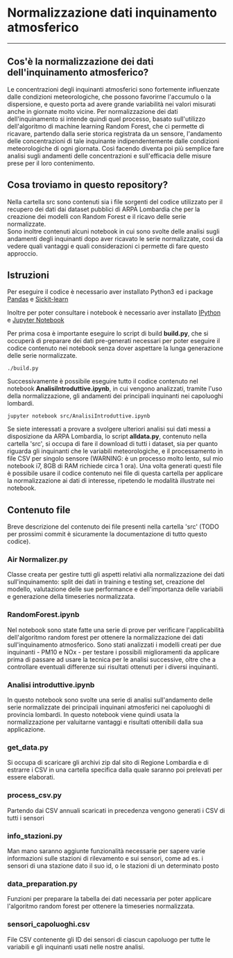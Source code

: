 # Normalizzazione dati inquinamento atmosferico 
----------------------------------------------------------------------------

## Cos'è la normalizzazione dei dati dell'inquinamento atmosferico? 
Le concentrazioni degli inquinanti atmosferici sono fortemente influenzate dalle condizioni meteorologiche, che possono favorirne l'accumulo o la dispersione, e questo porta ad avere grande variabilità nei valori misurati anche in giornate molto vicine. Per normalizzazione dei dati dell'inquinamento si intende quindi quel processo, basato sull'utilizzo dell'algoritmo di machine learning Random Forest, che ci permette di ricavare, partendo dalla serie storica registrata da un sensore, l'andamento delle concentrazioni di tale inquinante indipendentemente dalle condizioni meteorologiche di ogni giornata. Così facendo diventa poi più semplice fare analisi sugli andamenti delle concentrazioni e sull'efficacia delle misure prese per il loro contenimento.

## Cosa troviamo in questo repository? 
Nella cartella src sono contenuti sia i file sorgenti del codice utilizzato per il recupero dei dati dai dataset pubblici di ARPA Lombardia che per la creazione dei modelli con Random Forest e il ricavo delle serie normalizzate.  
Sono inoltre contenuti alcuni notebook in cui sono svolte delle analisi sugli andamenti degli inquinanti dopo aver ricavato le serie normalizzate, così da vedere quali vantaggi e quali considerazioni ci permette di fare questo approccio.  

## Istruzioni 
Per eseguire il codice è necessario aver installato Python3 ed i package [Pandas](https://pandas.pydata.org/pandas-docs/stable/index.html) e [Sickit-learn](https://scikit-learn.org/stable/index.html)

Inoltre per poter consultare i notebook è necessario aver installato [IPython](https://ipython.org) e [Jupyter Notebook](https://jupyter.org)

Per prima cosa è importante eseguire lo script di build **build.py**, che si occuperà di preparare dei dati pre-generati necessari per poter eseguire il codice contenuto nei notebook senza dover aspettare la lunga generazione delle serie normalizzate. 

	./build.py

Successivamente è possibile eseguire tutto il codice contenuto nel notebook **AnalisiIntroduttive.ipynb**, in cui vengono analizzati, tramite l'uso della normalizzazione, gli andamenti dei principali inquinanti nei capoluoghi lombardi.

	jupyter notebook src/AnalisiIntroduttive.ipynb

Se siete interessati a provare a svolgere ulteriori analisi sui dati messi a disposizione da ARPA Lombardia, lo script **alldata.py**, contenuto nella cartella 'src', si occupa di fare il download di tutti i dataset, sia per quanto riguarda gli inquinanti che le variabili meteorologiche, e il processamento in file CSV per singolo sensore (WARNING: è un processo molto lento, sul mio notebook i7, 8GB di RAM richiede circa 1 ora). Una volta generati questi file è possibile usare il codice contenuto nei file di questa cartella per applicare la normalizzazione ai dati di interesse, ripetendo le modalità illustrate nei notebook.

## Contenuto file 
Breve descrizione del contenuto dei file presenti nella cartella 'src' (TODO per prossimi commit è sicuramente la documentazione di tutto questo codice).

### Air Normalizer.py
Classe creata per gestire tutti gli aspetti relativi alla normalizzazione dei dati sull'inquinamento: split dei dati in training e testing set, creazione del modello, valutazione delle sue performance e dell'importanza delle variabili e generazione della timeseries normalizzata.

### RandomForest.ipynb
Nel notebook sono state fatte una serie di prove per verificare l'applicabilità dell'algoritmo random forest per ottenere la normalizzazione dei dati sull'inquinamento atmosferico. Sono stati analizzati i modelli creati per due inquinanti - PM10 e NOx - per testare i possibili miglioramenti da applicare prima di passare ad usare la tecnica per le analisi successive, oltre che a controllare eventuali differenze sui risultati ottenuti per i diversi inquinanti. 

### Analisi introduttive.ipynb
In questo notebook sono svolte una serie di analisi sull'andamento delle serie normalizzate dei principali inquinani atmosferici nei capoluoghi di provincia lombardi. In questo notebook viene quindi usata la normalizzazione per valuitarne vantaggi e risultati ottenibili dalla sua applicazione.

### get_data.py
Si occupa di scaricare gli archivi zip dal sito di Regione Lombardia e di estrarre i CSV in una cartella specifica dalla quale saranno poi prelevati per essere elaborati.

### process_csv.py
Partendo dai CSV annuali scaricati in precedenza vengono generati i CSV di tutti i sensori

### info_stazioni.py
Man mano saranno aggiunte funzionalità necessarie per sapere varie informazioni sulle stazioni di rilevamento e sui sensori, come ad es. i sensori di una stazione dato il suo id, o le stazioni di un determinato posto

### data_preparation.py
Funzioni per preparare la tabella dei dati necessaria per poter applicare l'algoritmo random forest per ottenere la timeseries normalizzata.

### sensori_capoluoghi.csv
File CSV contenente gli ID dei sensori di ciascun capoluogo per tutte le variabili e gli inquinanti usati nelle nostre analisi.

